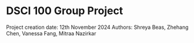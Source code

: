 # DSCI 100 Group Project

Project creation date: 12th November 2024
Authors: Shreya Beas, Zhehang Chen, Vanessa Fang, Mitraa Nazirkar
